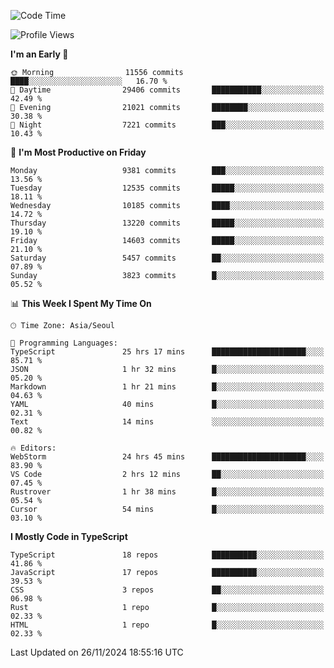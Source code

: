<!--START_SECTION:waka-->
![Code Time](http://img.shields.io/badge/Code%20Time-6%2C944%20hrs%2028%20mins-blue)

![Profile Views](http://img.shields.io/badge/Profile%20Views-0-blue)

**I'm an Early 🐤** 

```text
🌞 Morning                11556 commits       ████░░░░░░░░░░░░░░░░░░░░░   16.70 % 
🌆 Daytime                29406 commits       ███████████░░░░░░░░░░░░░░   42.49 % 
🌃 Evening                21021 commits       ████████░░░░░░░░░░░░░░░░░   30.38 % 
🌙 Night                  7221 commits        ███░░░░░░░░░░░░░░░░░░░░░░   10.43 % 
```
📅 **I'm Most Productive on Friday** 

```text
Monday                   9381 commits        ███░░░░░░░░░░░░░░░░░░░░░░   13.56 % 
Tuesday                  12535 commits       █████░░░░░░░░░░░░░░░░░░░░   18.11 % 
Wednesday                10185 commits       ████░░░░░░░░░░░░░░░░░░░░░   14.72 % 
Thursday                 13220 commits       █████░░░░░░░░░░░░░░░░░░░░   19.10 % 
Friday                   14603 commits       █████░░░░░░░░░░░░░░░░░░░░   21.10 % 
Saturday                 5457 commits        ██░░░░░░░░░░░░░░░░░░░░░░░   07.89 % 
Sunday                   3823 commits        █░░░░░░░░░░░░░░░░░░░░░░░░   05.52 % 
```


📊 **This Week I Spent My Time On** 

```text
🕑︎ Time Zone: Asia/Seoul

💬 Programming Languages: 
TypeScript               25 hrs 17 mins      █████████████████████░░░░   85.71 % 
JSON                     1 hr 32 mins        █░░░░░░░░░░░░░░░░░░░░░░░░   05.20 % 
Markdown                 1 hr 21 mins        █░░░░░░░░░░░░░░░░░░░░░░░░   04.63 % 
YAML                     40 mins             █░░░░░░░░░░░░░░░░░░░░░░░░   02.31 % 
Text                     14 mins             ░░░░░░░░░░░░░░░░░░░░░░░░░   00.82 % 

🔥 Editors: 
WebStorm                 24 hrs 45 mins      █████████████████████░░░░   83.90 % 
VS Code                  2 hrs 12 mins       ██░░░░░░░░░░░░░░░░░░░░░░░   07.45 % 
Rustrover                1 hr 38 mins        █░░░░░░░░░░░░░░░░░░░░░░░░   05.54 % 
Cursor                   54 mins             █░░░░░░░░░░░░░░░░░░░░░░░░   03.10 % 
```

**I Mostly Code in TypeScript** 

```text
TypeScript               18 repos            ██████████░░░░░░░░░░░░░░░   41.86 % 
JavaScript               17 repos            ██████████░░░░░░░░░░░░░░░   39.53 % 
CSS                      3 repos             ██░░░░░░░░░░░░░░░░░░░░░░░   06.98 % 
Rust                     1 repo              █░░░░░░░░░░░░░░░░░░░░░░░░   02.33 % 
HTML                     1 repo              █░░░░░░░░░░░░░░░░░░░░░░░░   02.33 % 
```




 Last Updated on 26/11/2024 18:55:16 UTC
<!--END_SECTION:waka-->
